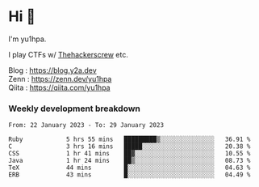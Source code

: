 # Hi 👋

I'm yu1hpa.

I play CTFs w/ [Thehackerscrew](https://www.thehackerscrew.team/) etc.

Blog : https://blog.y2a.dev  
Zenn : https://zenn.dev/yu1hpa  
Qiita : https://qiita.com/yu1hpa  

### Weekly development breakdown

<!--START_SECTION:waka-->

```text
From: 22 January 2023 - To: 29 January 2023

Ruby            5 hrs 55 mins   █████████▒░░░░░░░░░░░░░░░   36.91 %
C               3 hrs 16 mins   █████░░░░░░░░░░░░░░░░░░░░   20.38 %
CSS             1 hr 41 mins    ██▓░░░░░░░░░░░░░░░░░░░░░░   10.55 %
Java            1 hr 24 mins    ██▒░░░░░░░░░░░░░░░░░░░░░░   08.73 %
TeX             44 mins         █░░░░░░░░░░░░░░░░░░░░░░░░   04.63 %
ERB             43 mins         █░░░░░░░░░░░░░░░░░░░░░░░░   04.49 %
```

<!--END_SECTION:waka-->

